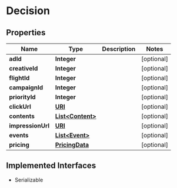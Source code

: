 

# Decision

## Properties

Name | Type | Description | Notes
------------ | ------------- | ------------- | -------------
**adId** | **Integer** |  |  [optional]
**creativeId** | **Integer** |  |  [optional]
**flightId** | **Integer** |  |  [optional]
**campaignId** | **Integer** |  |  [optional]
**priorityId** | **Integer** |  |  [optional]
**clickUrl** | [**URI**](URI.md) |  |  [optional]
**contents** | [**List&lt;Content&gt;**](Content.md) |  |  [optional]
**impressionUrl** | [**URI**](URI.md) |  |  [optional]
**events** | [**List&lt;Event&gt;**](Event.md) |  |  [optional]
**pricing** | [**PricingData**](PricingData.md) |  |  [optional]


## Implemented Interfaces

* Serializable


